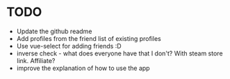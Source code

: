 # TODO

* Update the github readme
* Add profiles from the friend list of existing profiles
* Use vue-select for adding friends :D
* inverse check - what does everyone have that I don't? With steam store link. Affiliate?
* improve the explanation of how to use the app
